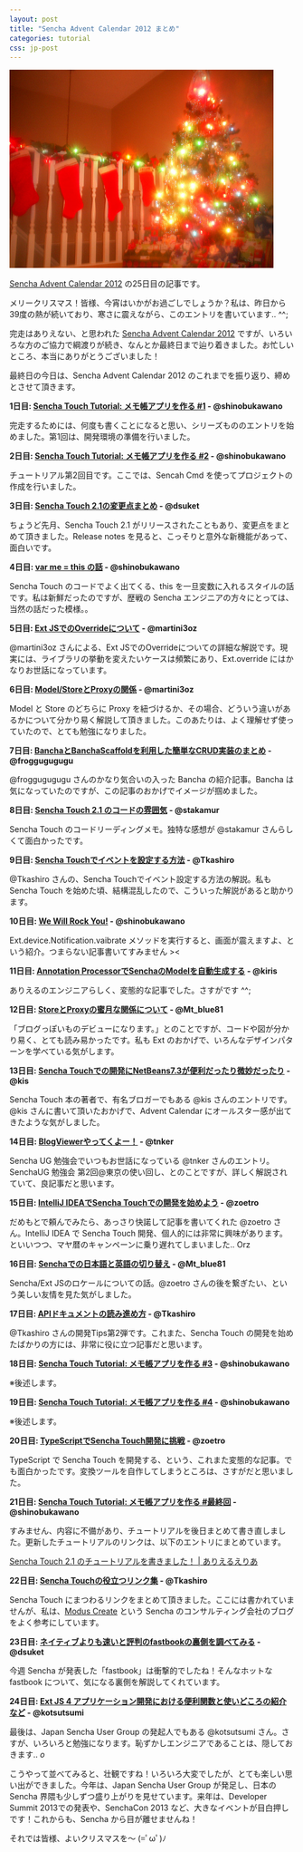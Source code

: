 ```yaml
---
layout: post
title: "Sencha Advent Calendar 2012 まとめ"
categories: tutorial
css: jp-post
---
```


<img src="/public/images/medium_327264745.jpg" alt="" title="medium_327264745" height="350" class="aligncenter size-full wp-image-603" />



<a href="http://www.adventar.org/calendars/23">Sencha Advent Calendar 2012</a> の25日目の記事です。



メリークリスマス！皆様、今宵はいかがお過ごしでしょうか？私は、昨日から39度の熱が続いており、寒さに震えながら、このエントリを書いています.. ^^;



<!--more-->

完走はありえない、と思われた <a href="http://www.adventar.org/calendars/23">Sencha Advent Calendar 2012</a> ですが、いろいろな方のご協力で綱渡りが続き、なんとか最終日まで辿り着きました。お忙しいところ、本当にありがとうございました！



最終日の今日は、Sencha Advent Calendar 2012 のこれまでを振り返り、締めとさせて頂きます。



<strong>1日目: <a href="http://shinobukawano.com/2012/12/tutorial-1/">Sencha Touch Tutorial: メモ帳アプリを作る #1</a> - @shinobukawano</strong>



完走するためには、何度も書くことになると思い、シリーズもののエントリを始めました。第1回は、開発環境の準備を行いました。



<strong>2日目: <a href="http://shinobukawano.com/2012/12/tutorial-2/">Sencha Touch Tutorial: メモ帳アプリを作る #2</a> - @shinobukawano</strong>



チュートリアル第2回目です。ここでは、Sencah Cmd を使ってプロジェクトの作成を行いました。



<strong>3日目: <a href="http://dsuket.hatenablog.com/entry/2012/12/03/142037">Sencha Touch 2.1の変更点まとめ</a> - @dsuket</strong>



ちょうど先月、Sencha Touch 2.1 がリリースされたこともあり、変更点をまとめて頂きました。Release notes を見ると、こっそりと意外な新機能があって、面白いです。



<strong>4日目: <a href="http://shinobukawano.com/2012/12/var-me-this/">var me = this の話</a> - @shinobukawano</strong>



Sencha Touch のコードでよく出てくる、this を一旦変数に入れるスタイルの話です。私は新鮮だったのですが、歴戦の Sencha エンジニアの方々にとっては、当然の話だった模様。。



<strong>5日目: <a href="http://extjs.sunvisor.net/632">Ext JSでのOverrideについて</a> - @martini3oz</strong>



@martini3oz さんによる、Ext JSでのOverrideについての詳細な解説です。現実には、ライブラリの挙動を変えたいケースは頻繁にあり、Ext.override にはかなりお世話になっています。



<strong>6日目: <a href="http://extjs.sunvisor.net/646">Model/StoreとProxyの関係</a> - @martini3oz</strong>



Model と Store のどちらに Proxy を紐づけるか、その場合、どういう違いがあるかについて分かり易く解説して頂きました。このあたりは、よく理解せず使っていたので、とても勉強になりました。



<strong>7日目: <a href="http://frogxblogxfrog.blogspot.jp/2012/12/banchabanchascaffoldcrud.html">BanchaとBanchaScaffoldを利用した簡単なCRUD実装のまとめ</a> - @froggugugugu</strong>



@froggugugugu さんのかなり気合いの入った Bancha の紹介記事。Bancha は気になっていたのですが、この記事のおかげでイメージが掴めました。



<strong>8日目: <a href="http://d.hatena.ne.jp/piglovesyou/20121208/1354978776">Sencha Touch 2.1 のコードの雰囲気</a> - @stakamur</strong>



Sencha Touch のコードリーディングメモ。独特な感想が @stakamur さんらしくて面白かったです。



<strong>9日目: <a href="http://qiita.com/items/76e1b634f6b490a64900">Sencha Touchでイベントを設定する方法</a> - @Tkashiro</strong>



@Tkashiro さんの、Sencha Touchでイベント設定する方法の解説。私も Sencha Touch を始めた頃、結構混乱したので、こういった解説があると助かります。



<strong>10日目: <a href="http://shinobukawano.com/2012/12/we-will-rock-you/">We Will Rock You!</a> - @shinobukawano</strong>



Ext.device.Notification.vaibrate メソッドを実行すると、画面が震えますよ、という紹介。つまらない記事書いてすみません >&lt;



<strong>11日目: <a href="http://kiris.hatenablog.com/entry/2012/12/11/025701">Annotation ProcessorでSenchaのModelを自動生成する</a> - @kiris</strong>



ありえるのエンジニアらしく、変態的な記事でした。さすがです ^^;



<strong>12日目: <a href="http://qiita.com/items/c4fc5300aa791fd7e842">StoreとProxyの蜜月な関係について</a> - @Mt_blue81</strong>



「ブログっぽいものデビューになります。」とのことですが、コードや図が分かり易く、とても読み易かったです。私も Ext のおかげで、いろんなデザインパターンを学べている気がします。



<strong>13日目: <a href="http://d.hatena.ne.jp/nowokay/20121213#1355390477">Sencha Touchでの開発にNetBeans7.3が便利だったり微妙だったり</a> - @kis</strong>



Sencha Touch 本の著者で、有名ブロガーでもある @kis さんのエントリです。@kis さんに書いて頂いたおかげで、Advent Calendar にオールスター感が出てきたような気がしました。



<strong>14日目: <a href="http://tnker.com/?p=3120">BlogViewerやってくよー！</a> - @tnker</strong>



Sencha UG 勉強会でいつもお世話になっている @tnker さんのエントリ。SenchaUG 勉強会 第2回@東京の使い回し、とのことですが、詳しく解説されていて、良記事だと思います。



<strong>15日目: <a href="http://d.hatena.ne.jp/ZOETROPE/20121215#1355577913">IntelliJ IDEAでSencha Touchでの開発を始めよう</a> - @zoetro</strong>



だめもとで頼んでみたら、あっさり快諾して記事を書いてくれた @zoetro さん。IntelliJ IDEA で Sencha Touch 開発、個人的には非常に興味があります。といいつつ、マヤ暦のキャンペーンに乗り遅れてしまいました.. Orz



<strong>16日目: <a href="http://qiita.com/items/c08fe61450bba61ca9dc">Senchaでの日本語と英語の切り替え</a> - @Mt_blue81</strong>



Sencha/Ext JSのロケールについての話。@zoetro さんの後を繋ぎたい、という美しい友情を見た気がしました。



<strong>17日目: <a href="http://qiita.com/items/c7d241bc001bb098dde3">APIドキュメントの読み進め方</a> - @Tkashiro</strong>



@Tkashiro さんの開発Tips第2弾です。これまた、Sencha Touch の開発を始めたばかりの方には、非常に役に立つ記事だと思います。



<strong>18日目: <a href="http://shinobukawano.com/2012/12/tutorial-3/">Sencha Touch Tutorial: メモ帳アプリを作る #3</a> - @shinobukawano</strong>



※後述します。



<strong>19日目: <a href="http://shinobukawano.com/2012/12/tutorial-4/">Sencha Touch Tutorial: メモ帳アプリを作る #4</a> - @shinobukawano</strong>



※後述します。



<strong>20日目: <a href="http://d.hatena.ne.jp/ZOETROPE/20121220#1356004591">TypeScriptでSencha Touch開発に挑戦</a> - @zoetro</strong>



TypeScript で Sencha Touch を開発する、という、これまた変態的な記事。でも面白かったです。変換ツールを自作してしまうところは、さすがだと思いました。



<strong>21日目: <a href="http://shinobukawano.com/2012/12/tutorial-final/">Sencha Touch Tutorial: メモ帳アプリを作る #最終回</a> - @shinobukawano</strong>



すみません、内容に不備があり、チュートリアルを後日まとめて書き直しました。更新したチュートリアルのリンクは、以下のエントリにまとめています。



<a href="http://dev.ariel-networks.com/wp/archives/2791">Sencha Touch 2.1 のチュートリアルを書きました！ | ありえるえりあ</a>



<strong>22日目: <a href="http://qiita.com/items/12fa30cb7eede1859c9a">Sencha Touchの役立つリンク集</a> - @Tkashiro</strong>



Sencha Touch にまつわるリンクをまとめて頂きました。ここには書かれていませんが、私は、<a href="http://moduscreate.com/">Modus Create</a> という Sencha のコンサルティング会社のブログをよく参考にしています。



<strong>23日目: <a href="http://dsuket.hatenablog.com/entry/2012/12/23/111558">ネイティブよりも速いと評判のfastbookの裏側を調べてみる</a> - @dsuket</strong>



今週 Sencha が発表した「fastbook」は衝撃的でしたね！そんなホットな fastbook について、気になる裏側を解説してくれています。



<strong>24日目: <a href="http://code.xenophy.com/?p=1882">Ext JS 4 アプリケーション開発における便利関数と使いどころの紹介など</a> - @kotsutsumi</strong>



最後は、Japan Sencha User Group の発起人でもある @kotsutsumi さん。さすが、いろいろと勉強になります。恥ずかしエンジニアであることは、隠しておきます.. <em>o</em>



こうやって並べてみると、壮観ですね！いろいろ大変でしたが、とても楽しい思い出ができました。今年は、Japan Sencha User Group が発足し、日本の Sencha 界隈も少しずつ盛り上がりを見せています。来年は、Developer Summit 2013での発表や、SenchaCon 2013 など、大きなイベントが目白押しです！これからも、Sencha から目が離せませんね！



それでは皆様、よいクリスマスを〜 (=ﾟωﾟ)ﾉ




